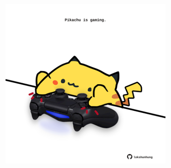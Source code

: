 <!-- built at 22/04/2022, 09:00:47 UTC -->
<p align="center">
  <img width="500" height="500" src="./ReadmeImage.svg">
</p>
